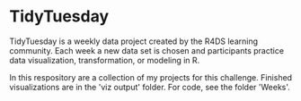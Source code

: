 # TidyTuesday
TidyTuesday is a weekly data project created by the R4DS learning community. Each week a new data set is chosen and participants practice data visualization, transformation, or modeling in R.

In this respository are a collection of my projects for this challenge. Finished visualizations are in the 'viz output' folder. For code, see the folder 'Weeks'.
